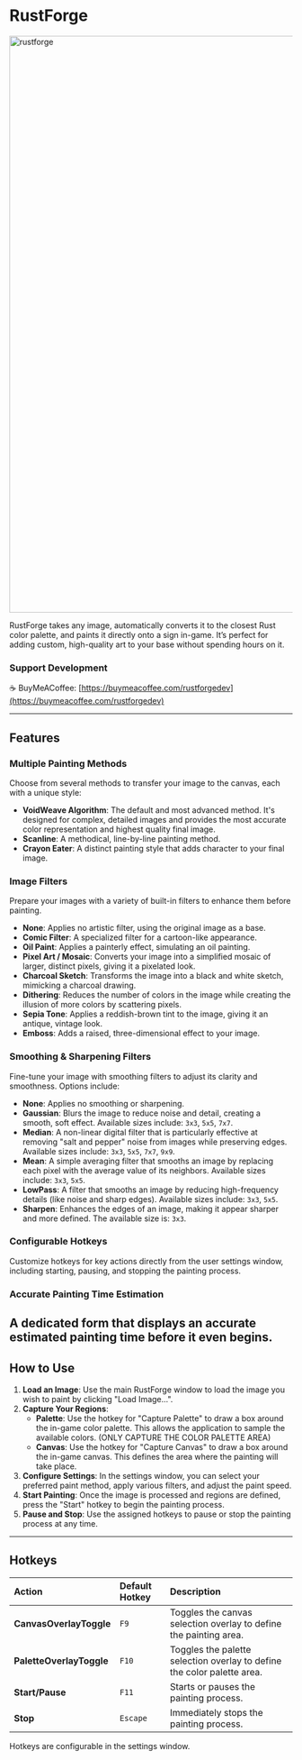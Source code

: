 # RustForge
<img width="1536" height="1024" alt="rustforge" src="https://github.com/user-attachments/assets/fa5b40f0-7387-49a5-95a1-47e23ddbaaa1" />

RustForge takes any image, automatically converts it to the closest Rust color palette, and paints it directly onto a sign in-game. It’s perfect for adding custom, high-quality art to your base without spending hours on it.

### Support Development
☕ BuyMeACoffee: [https://buymeacoffee.com/rustforgedev](https://buymeacoffee.com/rustforgedev)

---

## Features

### Multiple Painting Methods
Choose from several methods to transfer your image to the canvas, each with a unique style:

* **VoidWeave Algorithm**: The default and most advanced method. It's designed for complex, detailed images and provides the most accurate color representation and highest quality final image.
* **Scanline**: A methodical, line-by-line painting method.
* **Crayon Eater**: A distinct painting style that adds character to your final image.

### Image Filters
Prepare your images with a variety of built-in filters to enhance them before painting.

* **None**: Applies no artistic filter, using the original image as a base.
* **Comic Filter**: A specialized filter for a cartoon-like appearance.
* **Oil Paint**: Applies a painterly effect, simulating an oil painting.
* **Pixel Art / Mosaic**: Converts your image into a simplified mosaic of larger, distinct pixels, giving it a pixelated look.
* **Charcoal Sketch**: Transforms the image into a black and white sketch, mimicking a charcoal drawing.
* **Dithering**: Reduces the number of colors in the image while creating the illusion of more colors by scattering pixels.
* **Sepia Tone**: Applies a reddish-brown tint to the image, giving it an antique, vintage look.
* **Emboss**: Adds a raised, three-dimensional effect to your image.

### Smoothing & Sharpening Filters
Fine-tune your image with smoothing filters to adjust its clarity and smoothness. Options include:

* **None**: Applies no smoothing or sharpening.
* **Gaussian**: Blurs the image to reduce noise and detail, creating a smooth, soft effect. Available sizes include: `3x3`, `5x5`, `7x7`.
* **Median**: A non-linear digital filter that is particularly effective at removing "salt and pepper" noise from images while preserving edges. Available sizes include: `3x3`, `5x5`, `7x7`, `9x9`.
* **Mean**: A simple averaging filter that smooths an image by replacing each pixel with the average value of its neighbors. Available sizes include: `3x3`, `5x5`.
* **LowPass**: A filter that smooths an image by reducing high-frequency details (like noise and sharp edges). Available sizes include: `3x3`, `5x5`.
* **Sharpen**: Enhances the edges of an image, making it appear sharper and more defined. The available size is: `3x3`.

### Configurable Hotkeys
Customize hotkeys for key actions directly from the user settings window, including starting, pausing, and stopping the painting process.

### Accurate Painting Time Estimation
A dedicated form that displays an accurate estimated painting time before it even begins.
---

## How to Use

1.  **Load an Image**: Use the main RustForge window to load the image you wish to paint by clicking "Load Image...".
2.  **Capture Your Regions**:
    * **Palette**: Use the hotkey for "Capture Palette" to draw a box around the in-game color palette. This allows the application to sample the available colors. (ONLY CAPTURE THE COLOR PALETTE AREA)
    * **Canvas**: Use the hotkey for "Capture Canvas" to draw a box around the in-game canvas. This defines the area where the painting will take place.
3.  **Configure Settings**: In the settings window, you can select your preferred paint method, apply various filters, and adjust the paint speed.
4.  **Start Painting**: Once the image is processed and regions are defined, press the "Start" hotkey to begin the painting process.
5.  **Pause and Stop**: Use the assigned hotkeys to pause or stop the painting process at any time.

---

## Hotkeys

| Action | Default Hotkey | Description |
| :--- | :--- | :--- |
| **CanvasOverlayToggle** | `F9` | Toggles the canvas selection overlay to define the painting area. |
| **PaletteOverlayToggle** | `F10` | Toggles the palette selection overlay to define the color palette area. |
| **Start/Pause** | `F11` | Starts or pauses the painting process. |
| **Stop** | `Escape` | Immediately stops the painting process. |

Hotkeys are configurable in the settings window.
